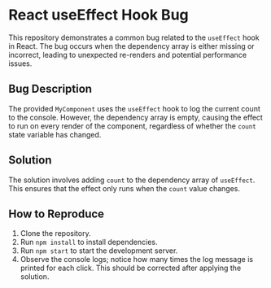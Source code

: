 # React useEffect Hook Bug

This repository demonstrates a common bug related to the `useEffect` hook in React. The bug occurs when the dependency array is either missing or incorrect, leading to unexpected re-renders and potential performance issues. 

## Bug Description

The provided `MyComponent` uses the `useEffect` hook to log the current count to the console. However, the dependency array is empty, causing the effect to run on every render of the component, regardless of whether the `count` state variable has changed.

## Solution

The solution involves adding `count` to the dependency array of `useEffect`. This ensures that the effect only runs when the `count` value changes.

## How to Reproduce

1. Clone the repository.
2. Run `npm install` to install dependencies.
3. Run `npm start` to start the development server.
4. Observe the console logs; notice how many times the log message is printed for each click. This should be corrected after applying the solution. 
